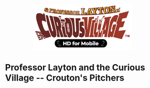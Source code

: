 <p align="center">
  <img src="assets/professor-layton-curious-village.png" />
</p>

# Professor Layton and the Curious Village -- Crouton's Pitchers
